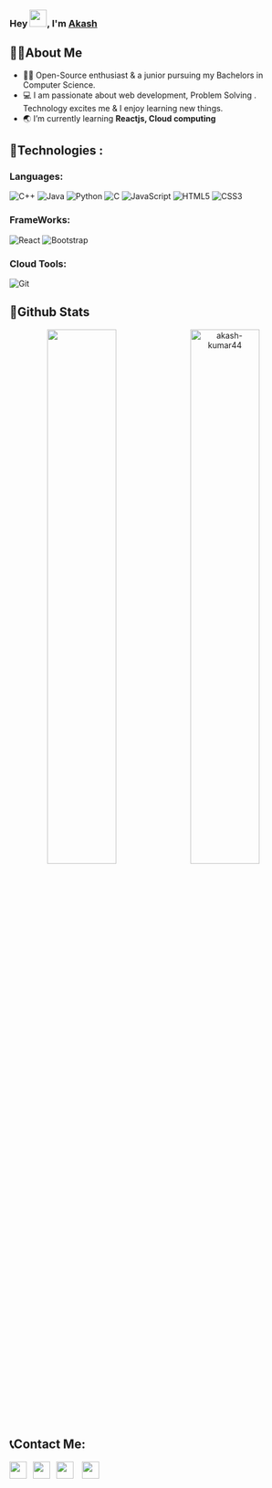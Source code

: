 ### </pre> Hey <img src="https://github.com/TheDudeThatCode/TheDudeThatCode/blob/master/Assets/Hi.gif" width="30" />, I'm [Akash](https://github.com/akash-kumar44)

## 🙎‍♂️About Me
- 👨‍🎓 Open-Source enthusiast & a junior pursuing my Bachelors in Computer Science. <br>
- 💻 I am passionate about web development, Problem Solving . Technology excites me & I enjoy learning new things. <br>
- 🌏 I’m currently learning **Reactjs, Cloud computing**

 <!--![Akash's github activity graph](https://activity-graph.herokuapp.com/graph?username=akash-kumar44&theme=xcode)-->
## 🌟Technologies :  

### Languages: 
![C++](https://img.shields.io/badge/-C++-00599C?style=flat-square&logo=c)
![Java](https://img.shields.io/badge/-Java-E34A86?style=flat-square&logo=java&logoColor=white)
![Python](https://img.shields.io/badge/-Python-black?style=flat-square&logo=Python)
![C](https://img.shields.io/badge/-C-E34F26?style=flat-square&logo=c&logoColor=white)
![JavaScript](https://img.shields.io/badge/-JavaScript-black?style=flat-square&logo=javascript)
![HTML5](https://img.shields.io/badge/-HTML5-E34F26?style=flat-square&logo=html5&logoColor=white)
![CSS3](https://img.shields.io/badge/-CSS3-E34A86?style=flat-square&logo=css3)

### FrameWorks:
![React](https://img.shields.io/badge/-React-black?style=flat-square&logo=react)
![Bootstrap](https://img.shields.io/badge/-Bootstrap-563D7C?style=flat-square&logo=bootstrap&logoColor=white)

### Cloud Tools:
![Git](https://img.shields.io/badge/-Git-black?style=flat-square&logo=git)

## 🚀Github Stats
<p align = center>
<img width = 49% src = "https://github-readme-stats.vercel.app/api?username=akash-kumar44&&show_icons=true&title_color=539bf5&icon_color=539bf5&text_color=22272e&bg_color=fffefe" />
<!---<img width="48%" src="https://github-readme-streak-stats.herokuapp.com/?user=akash-kumar44&theme=dark" alt="akash-kumar44" /> --->
<img width = 49% src="https://github-readme-stats.vercel.app/api/top-langs?username=akash-kumar44&show_icons=true&theme&bg_color=fffefe&title_color=539bf5&text_color=22272e&locale=en&layout=compact" alt="akash-kumar44" />
 </p>
 
## 📞Contact Me: 
<a href="https://www.linkedin.com/in/akash-kumar-1b6339214/"><img width="30px" src="https://www.vectorlogo.zone/logos/linkedin/linkedin-icon.svg" /></a>&ensp;
<a href="https://twitter.com/akash_bhumbak"><img width="30px" src="https://www.vectorlogo.zone/logos/twitter/twitter-official.svg" /></a>&ensp;
<a href="mailto:akashbhumbak44@gmail.com"><img width="30px" src="https://www.vectorlogo.zone/logos/gmail/gmail-icon.svg" /></a> &ensp;
<a href="https://www.instagram.com/akash_daanav_/"><img width="30px" src="https://www.vectorlogo.zone/logos/instagram/instagram-icon.svg" /></a>

 <!--
### Here are some ideas to get you started:

- 🔭 I’m currently working on ...
- 🌱 I’m currently learning ...
- 👯 I’m looking to collaborate on ...
- 🤔 I’m looking for help with ...
- 💬 Ask me about ...
- 📫 How to reach me: ...
- 😄 Pronouns: ...
- ⚡ Fun fact: ...
-->
